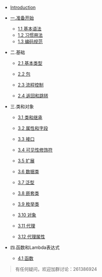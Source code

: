 
* [Introduction](README.md)

* [一.准备开始](..md)
    * [1.1 基本语法](getting-started/basic-syntax.md)
    * [1.2 习惯用法](getting-started/idioms.md)
    * [1.3 编码规范](getting-started/coding-conventions.md)

* 二.基础
    * [2.1 基本类型](chapter2/Kotlin2-1-基本类型.md)

    * [2.2 包](chapter2/Kotlin2-2-包.md)

    * [2.3 流程控制](chapter2/Kotlin2-3-流程控制.md)

    * [2.4 返回和跳转](chapter2/Kotlin2-4-返回和跳转.md)

* 三.类和对象

    * [3.1 类和继承](chapter3/Kotlin3-1-类和继承.md)

    * [3.2 属性和字段](chapter3/Kotlin3-2-对象.md)

    * [3.3 接口](chapter3/Kotlin3-3-接口.md)

    * [3.4 可见性修饰符](chapter3/Kotlin3-4-可见性修饰符.md)

    * [3.5 扩展](chapter3/Kotlin3-5-扩展.md)

    * [3.6 数据类](chapter3/Kotlin3-6-数据类.md)

    * [3.7 泛型](chapter3/Kotlin3-7-泛型.md)

    * [3.8 嵌套类](chapter3/Kotlin3-8-嵌套类.md)

    * [3.9 枚举类](chapter3/Kotlin3-9-枚举类.md)

    * [3.10 对象](chapter3/Kotlin3-10-对象.md)

    * [3.11 代理](chapter3/Kotlin3-11-代理.md)

    * [3.12 代理属性](chapter3/Kotlin3-12-代理属性.md)

* 四.函数和Lambda表达式

    * [4.1 函数](chapter4/Kotlin4-1-函数.md)

> 有任何疑问，欢迎加群讨论：261386924
